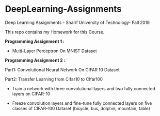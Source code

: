# DeepLearning-Assignments
Deep Learning Assignments  - Sharif University of Technology- Fall 2019

This repo contains my Homework for this Course. 

<b> Programming Assignment 1  : </b>
  
  - Multi-Layer Perceptron On MNIST Dataset

<b> Programming Assignment 2  : </b>

  Part1: Convolutional Neural Network On CIFAR 10 Dataset  
  
  Part2: Transfer Learning from CIfar10 to CIfar100   
 
- Train a network with three convolutional layers and two fully connected layers on CIFAR-10

- Freeze convolution layers and fine-tune fully connected layers on five classes of CIFAR-100 Dataset (bicycle, bus, dolphin, mountain, table)


  


